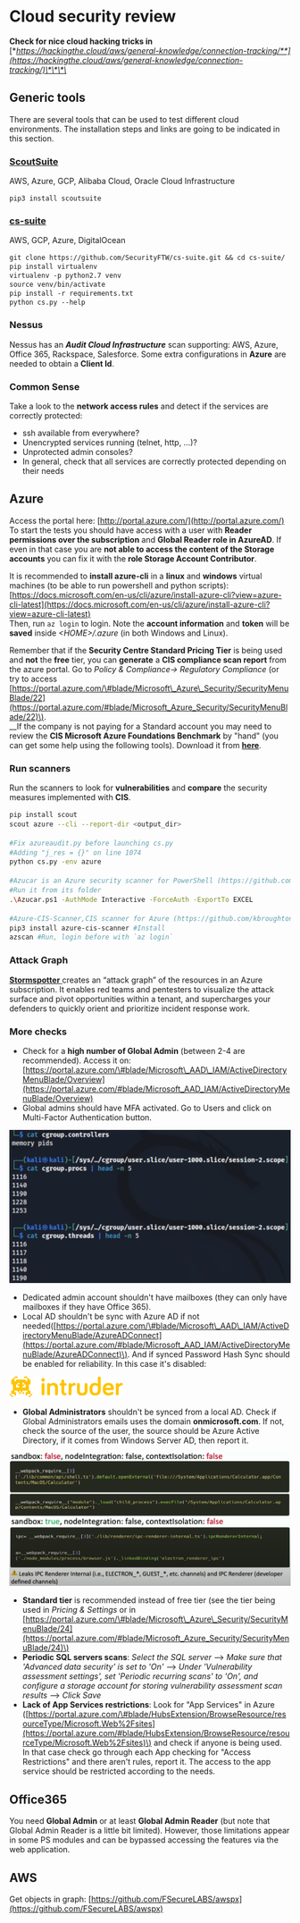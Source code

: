 # Cloud security review

**Check for nice cloud hacking tricks in** [**https://hackingthe.cloud/aws/general-knowledge/connection-tracking/**](https://hackingthe.cloud/aws/general-knowledge/connection-tracking/)\*\*\*\*

## Generic tools

There are several tools that can be used to test different cloud environments. The installation steps and links are going to be indicated in this section.

### [ScoutSuite](https://github.com/nccgroup/ScoutSuite)

AWS, Azure, GCP, Alibaba Cloud, Oracle Cloud Infrastructure

```text
pip3 install scoutsuite
```

### [cs-suite](https://github.com/SecurityFTW/cs-suite)

AWS, GCP, Azure, DigitalOcean 

```text
git clone https://github.com/SecurityFTW/cs-suite.git && cd cs-suite/
pip install virtualenv
virtualenv -p python2.7 venv
source venv/bin/activate
pip install -r requirements.txt
python cs.py --help
```

### Nessus

Nessus has an _**Audit Cloud Infrastructure**_ scan supporting: AWS, Azure, Office 365, Rackspace, Salesforce. Some extra configurations in **Azure** are needed to obtain a **Client Id**.

### Common Sense

Take a look to the **network access rules** and detect if the services are correctly protected:

* ssh available from everywhere?
* Unencrypted services running \(telnet, http, ...\)?
* Unprotected admin consoles?
* In general, check that all services are correctly protected depending on their needs

## Azure

Access the portal here: [http://portal.azure.com/](http://portal.azure.com/)  
To start the tests you should have access with a user with **Reader permissions over the subscription** and  **Global Reader role in AzureAD**. If even in that case you are **not able to access the content of the Storage accounts** you can fix it with the **role Storage Account Contributor**.

It is recommended to **install azure-cli** in a **linux** and **windows** virtual machines \(to be able to run powershell and python scripts\): [https://docs.microsoft.com/en-us/cli/azure/install-azure-cli?view=azure-cli-latest](https://docs.microsoft.com/en-us/cli/azure/install-azure-cli?view=azure-cli-latest)  
Then, run `az login` to login. Note the **account information** and **token** will be **saved** inside _&lt;HOME&gt;/.azure_ \(in both Windows and Linux\).

Remember that if the **Security Centre Standard Pricing Tier** is being used and **not** the **free** tier, you can **generate** a **CIS compliance scan report** from the azure portal. Go to _Policy & Compliance-&gt; Regulatory Compliance_ \(or try to access [https://portal.azure.com/\#blade/Microsoft\_Azure\_Security/SecurityMenuBlade/22](https://portal.azure.com/#blade/Microsoft_Azure_Security/SecurityMenuBlade/22)\).  
__If the company is not paying for a Standard account you may need to review the **CIS Microsoft Azure Foundations Benchmark** by "hand" \(you can get some help using the following tools\). Download it from [**here**](https://www.newnettechnologies.com/cis-benchmark.html?keyword=&gclid=Cj0KCQjwyPbzBRDsARIsAFh15JYSireQtX57C6XF8cfZU3JVjswtaLFJndC3Hv45YraKpLVDgLqEY6IaAhsZEALw_wcB#microsoft-azure).

### Run scanners

Run the scanners to look for **vulnerabilities** and **compare** the security measures implemented with **CIS**.

```bash
pip install scout
scout azure --cli --report-dir <output_dir>

#Fix azureaudit.py before launching cs.py
#Adding "j_res = {}" on line 1074
python cs.py -env azure

#Azucar is an Azure security scanner for PowerShell (https://github.com/nccgroup/azucar)
#Run it from its folder
.\Azucar.ps1 -AuthMode Interactive -ForceAuth -ExportTo EXCEL

#Azure-CIS-Scanner,CIS scanner for Azure (https://github.com/kbroughton/azure_cis_scanner)
pip3 install azure-cis-scanner #Install
azscan #Run, login before with `az login`
```

### Attack Graph

[**Stormspotter** ](https://github.com/Azure/Stormspotter)creates an “attack graph” of the resources in an Azure subscription. It enables red teams and pentesters to visualize the attack surface and pivot opportunities within a tenant, and supercharges your defenders to quickly orient and prioritize incident response work.

### More checks

* Check for a **high number of Global Admin** \(between 2-4 are recommended\). Access it on: [https://portal.azure.com/\#blade/Microsoft\_AAD\_IAM/ActiveDirectoryMenuBlade/Overview](https://portal.azure.com/#blade/Microsoft_AAD_IAM/ActiveDirectoryMenuBlade/Overview)
* Global admins should have MFA activated. Go to Users and click on Multi-Factor Authentication button.

![](../.gitbook/assets/image%20%28281%29.png)

* Dedicated admin account shouldn't have mailboxes \(they can only have mailboxes if they have Office 365\).
* Local AD shouldn't be sync with Azure AD if not needed\([https://portal.azure.com/\#blade/Microsoft\_AAD\_IAM/ActiveDirectoryMenuBlade/AzureADConnect](https://portal.azure.com/#blade/Microsoft_AAD_IAM/ActiveDirectoryMenuBlade/AzureADConnect)\). And if synced Password Hash Sync should be enabled for reliability. In this case it's disabled:

![](../.gitbook/assets/image%20%2852%29.png)

* **Global Administrators** shouldn't be synced from a local AD. Check if Global Administrators emails uses the domain **onmicrosoft.com**. If not, check the source of the user, the source should be Azure Active Directory, if it comes from Windows Server AD, then report it.

![](../.gitbook/assets/image%20%2889%29.png)

* **Standard tier** is recommended instead of free tier \(see the tier being used in _Pricing & Settings_ or in [https://portal.azure.com/\#blade/Microsoft\_Azure\_Security/SecurityMenuBlade/24](https://portal.azure.com/#blade/Microsoft_Azure_Security/SecurityMenuBlade/24)\)
* **Periodic SQL servers scans**: 
  _Select the SQL server_ --&gt; _Make sure that 'Advanced data security' is set to 'On'_ --&gt; _Under 'Vulnerability assessment settings', set 'Periodic recurring scans' to 'On', and configure a storage account for storing vulnerability assessment scan results_ --&gt; _Click Save_
* **Lack of App Services restrictions**: Look for "App Services" in Azure \([https://portal.azure.com/\#blade/HubsExtension/BrowseResource/resourceType/Microsoft.Web%2Fsites](https://portal.azure.com/#blade/HubsExtension/BrowseResource/resourceType/Microsoft.Web%2Fsites)\) and check if anyone is being used. In that case check go through each App checking for "Access Restrictions" and there aren't rules, report it. The access to the app service should be restricted according to the needs.

## Office365

You need **Global Admin** or at least **Global Admin Reader** \(but note that Global Admin Reader is a little bit limited\). However, those limitations appear in some PS modules and can be bypassed accessing the features via the web application.

## AWS

Get objects in graph: [https://github.com/FSecureLABS/awspx](https://github.com/FSecureLABS/awspx)





